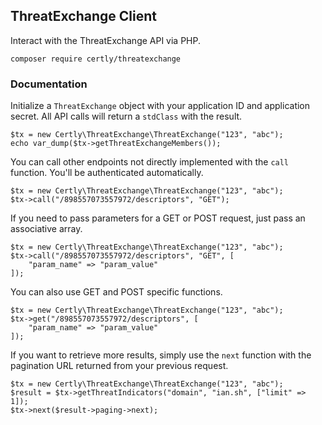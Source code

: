 ## ThreatExchange Client
Interact with the ThreatExchange API via PHP.

```
composer require certly/threatexchange
```

### Documentation
Initialize a `ThreatExchange` object with your application ID and application secret. All API calls will return a `stdClass` with the result.
```
$tx = new Certly\ThreatExchange\ThreatExchange("123", "abc");
echo var_dump($tx->getThreatExchangeMembers());
```

You can call other endpoints not directly implemented with the `call` function. You'll be authenticated automatically.

```
$tx = new Certly\ThreatExchange\ThreatExchange("123", "abc");
$tx->call("/898557073557972/descriptors", "GET");
```

If you need to pass parameters for a GET or POST request, just pass an associative array.

```
$tx = new Certly\ThreatExchange\ThreatExchange("123", "abc");
$tx->call("/898557073557972/descriptors", "GET", [
    "param_name" => "param_value"
]);
```

You can also use GET and POST specific functions.

```
$tx = new Certly\ThreatExchange\ThreatExchange("123", "abc");
$tx->get("/898557073557972/descriptors", [
    "param_name" => "param_value"
]);
```

If you want to retrieve more results, simply use the `next` function with the pagination URL returned from your previous request.
```
$tx = new Certly\ThreatExchange\ThreatExchange("123", "abc");
$result = $tx->getThreatIndicators("domain", "ian.sh", ["limit" => 1]);
$tx->next($result->paging->next);
```
